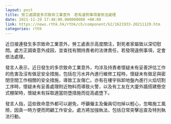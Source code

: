 ```yaml
---
layout: post
title: 勞工處調查多宗致命工業意外　若有違例事項會依法處理
date: 2021-11-29 17:48:00.000000000 +08:00
link: https://news.rthk.hk/rthk/ch/component/k2/1621933-20211129.htm
categories: rthk
---
```


近日接連發生多宗致命工業意外，勞工處表示高度關注，對死者家屬致以深切慰問。處方正調查意外成因，並查找有關持責者的法律責任，若發現違例事項，定會依法處理。　

發言人表示，近日發生的多宗致命工業意外，均涉及持責者懷疑未有妥善評估工作的危害及沒有做足安全措施，包括在污水井內進行維修工程時，懷疑未有做足與密閉空間工作相關的安全措施，導致工友傷亡。亦有在樓宇拆卸地盤內進行火焰切割工序時，懷疑未有妥善處理附近物料而導致火警，以及有工友在大廈外牆搭建懸空式棚架時，懷疑未有採取適當防墮措施而從高處墮下。

發言人指，這些致命意外都可以避免，呼籲僱主及僱員切勿掉以輕心，忽略施工風險，因貪一時方便而罔顧工作安全。處方將加強執法，包括日常突擊巡查及特別執法行動。
